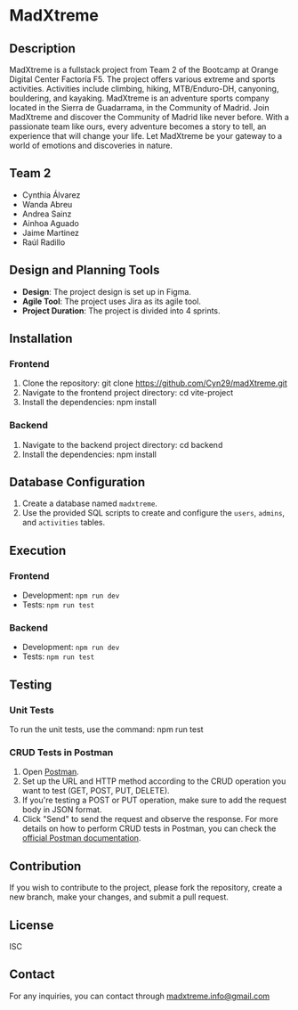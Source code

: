 # MadXtreme
## Description
MadXtreme is a fullstack project from Team 2 of the Bootcamp at Orange Digital Center Factoría F5.
The project offers various extreme and sports activities. Activities include climbing, hiking, MTB/Enduro-DH, canyoning, bouldering, and kayaking.
MadXtreme is an adventure sports company located in the Sierra de Guadarrama, in the Community of Madrid.
Join MadXtreme and discover the Community of Madrid like never before.
With a passionate team like ours, every adventure becomes a story to tell, an experience that will change your life.
Let MadXtreme be your gateway to a world of emotions and discoveries in nature.
## Team 2
- Cynthia Álvarez
- Wanda Abreu
- Andrea Sainz
- Ainhoa Aguado
- Jaime Martinez
- Raúl Radillo
## Design and Planning Tools
- **Design**: The project design is set up in Figma.
- **Agile Tool**: The project uses Jira as its agile tool.
- **Project Duration**: The project is divided into 4 sprints.
## Installation
### Frontend
1. Clone the repository:
git clone https://github.com/Cyn29/madXtreme.git
2. Navigate to the frontend project directory:
cd vite-project
3. Install the dependencies:
npm install
### Backend
1. Navigate to the backend project directory:
cd backend
2. Install the dependencies:
npm install
## Database Configuration
1. Create a database named `madxtreme`.
2. Use the provided SQL scripts to create and configure the `users`, `admins`, and `activities` tables.
## Execution
### Frontend
- Development: `npm run dev`
- Tests: `npm run test`
### Backend
- Development: `npm run dev`
- Tests: `npm run test`
## Testing
### Unit Tests
To run the unit tests, use the command:
npm run test
### CRUD Tests in Postman
1. Open [Postman](https://www.postman.com/).
2. Set up the URL and HTTP method according to the CRUD operation you want to test (GET, POST, PUT, DELETE).
3. If you're testing a POST or PUT operation, make sure to add the request body in JSON format.
4. Click "Send" to send the request and observe the response.
For more details on how to perform CRUD tests in Postman, you can check the [official Postman documentation](https://learning.postman.com/docs/getting-started/introduction/).
## Contribution
If you wish to contribute to the project, please fork the repository, create a new branch, make your changes, and submit a pull request.
## License
ISC
## Contact
For any inquiries, you can contact through madxtreme.info@gmail.com
